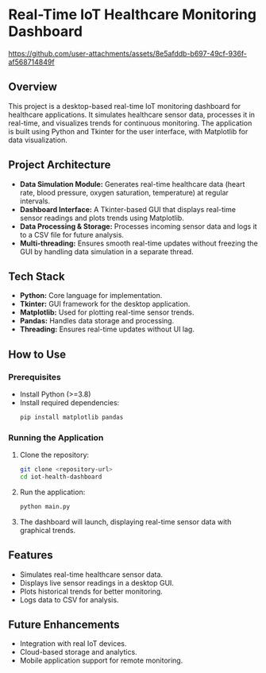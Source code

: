 # Real-Time IoT Healthcare Monitoring Dashboard

https://github.com/user-attachments/assets/8e5afddb-b697-49cf-936f-af568714849f

## Overview
This project is a desktop-based real-time IoT monitoring dashboard for healthcare applications. It simulates healthcare sensor data, processes it in real-time, and visualizes trends for continuous monitoring. The application is built using Python and Tkinter for the user interface, with Matplotlib for data visualization.

## Project Architecture
- **Data Simulation Module:** Generates real-time healthcare data (heart rate, blood pressure, oxygen saturation, temperature) at regular intervals.
- **Dashboard Interface:** A Tkinter-based GUI that displays real-time sensor readings and plots trends using Matplotlib.
- **Data Processing & Storage:** Processes incoming sensor data and logs it to a CSV file for future analysis.
- **Multi-threading:** Ensures smooth real-time updates without freezing the GUI by handling data simulation in a separate thread.

## Tech Stack
- **Python:** Core language for implementation.
- **Tkinter:** GUI framework for the desktop application.
- **Matplotlib:** Used for plotting real-time sensor trends.
- **Pandas:** Handles data storage and processing.
- **Threading:** Ensures real-time updates without UI lag.

## How to Use
### Prerequisites
- Install Python (>=3.8)
- Install required dependencies:
  ```bash
  pip install matplotlib pandas
  ```

### Running the Application
1. Clone the repository:
   ```bash
   git clone <repository-url>
   cd iot-health-dashboard
   ```
2. Run the application:
   ```bash
   python main.py
   ```
3. The dashboard will launch, displaying real-time sensor data with graphical trends.

## Features
- Simulates real-time healthcare sensor data.
- Displays live sensor readings in a desktop GUI.
- Plots historical trends for better monitoring.
- Logs data to CSV for analysis.

## Future Enhancements
- Integration with real IoT devices.
- Cloud-based storage and analytics.
- Mobile application support for remote monitoring.

